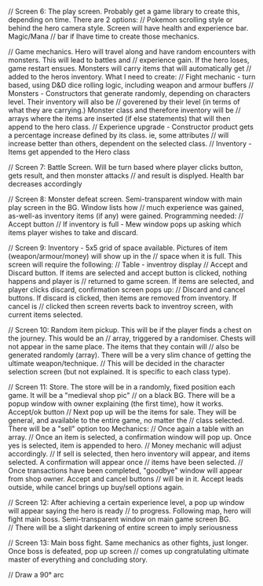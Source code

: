 //  Screen 6:  The play screen.  Probably get a game library to create this, depending on time.  There are 2 options:
//  Pokemon scrolling style or behind the hero camera style.  Screen will have health and experience bar.  Magic/Mana
//  bar if Ihave time to create those mechanics.

//  Game mechanics.  Hero will travel along and have random encounters with monsters.  This will lead to battles and
//  experience gain.  If the hero loses, game restart ensues.  Monsters will carry items that will automatically get
//  added to the heros inventory.  What I need to create:
//  Fight mechanic - turn based, using D&D dice rolling logic, including weapon and armour buffers
//  Monsters - Constructors that generate randomly, depending on characters level.  Their inventory will also be
//  goverened by their level (in terms of what they are carrying.)  Monster class and therefore inventory will be 
//  arrays where the items are inserted (if else statements) that will then append to the hero class.
//  Experience upgrade - Constructor product gets a percentage increase defined by its class.  ie, some attributes
//  will increase better than others, dependent on the selected class.
//  Inventory - Items get appended to the Hero class

//  Screen 7: Battle Screen.  Will be turn based where player clicks button, gets result, and then monster attacks
//  and result is displyed.  Health bar decreases accordingly

//  Screen 8: Monster defeat screen.  Semi-transparent window with main play screen in the BG.  Window lists how 
//  much experience was gained, as-well-as inventory items (if any) were gained.  Programming needed:
//  Accept button
//  If inventory is full - Mew window pops up asking which items player wishes to take and discard.

//  Screen 9:  Inventory - 5x5 grid of space available.  Pictures of item (weapon/armour/money) will show up in the 
//  space when it is full.  This screen will require the following:
//  Table - inventroy display
//  Accept and Discard button.  If items are selected and accept button is clicked, nothing happens and player is
//  returned to game screen.  If items are selected, and player clicks discard, confirmation screen pops up:
//      Discard and cancel buttons.  If discard is clicked, then items are removed from inventory.  If cancel is 
//      clicked then screen reverts back to inventroy screen, with current items selected.

//  Screen 10:  Random item pickup.  This will be if the player finds a chest on the journey.  This would be an 
//  array, triggered by a randomiser.  Chests will not appear in the same place.  The items that they contain will 
//  also be generated randomly (array).  There will be a very slim chance of getting the ultimate weapon/technique.
//  This will be decided in the character selection screen (but not explained.  It is specific to each class type).

//  Screen 11:  Store.  The store will be in a randomly, fixed position each game.  It will be a "medieval shop pic"
//  on a black BG.  There will be a popup window with owner explaining (the first time), how it works.  Accept/ok button
//  Next pop up will be the items for sale.  They will be general, and available to the entire game, no matter the 
//  class selected.  There will be a "sell" option too  Mechanics:
//  Once again a table with an array.
//  Once an item is selected, a confirmation window will pop up. Once yes is selected, item is appended to hero.
//  Money mechanic will adjust accordingly.
//  If sell is selected, then hero inventory will appear, and items selected.  A confirmation will appear once 
//  items have been selected.
//  Once transactions have been completed, "goodbye" window will appear from shop owner.  Accept and cancel buttons
//  will be in it.  Accept leads outside, while cancel brings up buy/sell options again.

//  Screen 12:  After achieving a certain experience level, a pop up window will appear saying the hero is ready
//  to progress.  Following map, hero will fight main boss.  Semi-transparent window on main game screen BG.  
//  There will be a slight darkening of entire screen to imply seriousness    

//  Screen 13:  Main boss fight.  Same mechanics as other fights, just longer.  Once boss is defeated, pop up screen
//  comes up congratulating ultimate master of everything and concluding story.

// Draw a 90&deg; arc
